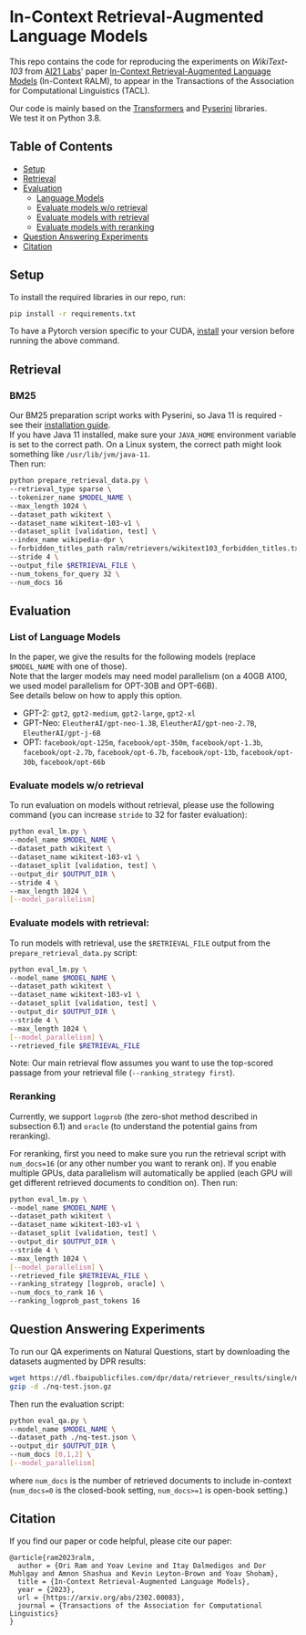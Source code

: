 # In-Context Retrieval-Augmented Language Models

This repo contains the code for reproducing the experiments on *WikiText-103* from [AI21 Labs](https://www.ai21.com/)' paper [In-Context Retrieval-Augmented Language Models](https://arxiv.org/abs/2302.00083) (In-Context RALM), to appear in the Transactions of the Association for Computational Linguistics (TACL).

Our code is mainly based on the [Transformers](https://github.com/huggingface/transformers/) and [Pyserini](https://github.com/castorini/pyserini) libraries.  
We test it on Python 3.8.


## Table of Contents
- [Setup](#setup)
- [Retrieval](#retrieval)
- [Evaluation](#evaluation)
  - [Language Models](#list-of-language-models)
  - [Evaluate models w/o retrieval](#evaluate-models-wo-retrieval)
  - [Evaluate models with retrieval](#evaluate-models-with-retrieval)
  - [Evaluate models with reranking](#reranking)
- [Question Answering Experiments](#question-answering-experiments)
- [Citation](#citation)

## Setup

To install the required libraries in our repo, run:
```bash
pip install -r requirements.txt
```
To have a Pytorch version specific to your CUDA, [install](https://pytorch.org/) your version before running the above command.

## Retrieval

### BM25

Our BM25 preparation script works with Pyserini, so Java 11 is required - see their [installation guide](https://github.com/castorini/pyserini/blob/master/docs/installation.md).  
If you have Java 11 installed, make sure your `JAVA_HOME` environment variable is set to the correct path. 
On a Linux system, the correct path might look something like `/usr/lib/jvm/java-11`.  
Then run:

```bash
python prepare_retrieval_data.py \
--retrieval_type sparse \
--tokenizer_name $MODEL_NAME \
--max_length 1024 \
--dataset_path wikitext \
--dataset_name wikitext-103-v1 \
--dataset_split [validation, test] \
--index_name wikipedia-dpr \
--forbidden_titles_path ralm/retrievers/wikitext103_forbidden_titles.txt \
--stride 4 \
--output_file $RETRIEVAL_FILE \
--num_tokens_for_query 32 \
--num_docs 16 
```

## Evaluation

### List of Language Models

In the paper, we give the results for the following models (replace `$MODEL_NAME` with one of those).  
Note that the larger models may need model parallelism (on a 40GB A100, we used model parallelism for OPT-30B and OPT-66B).  
See details below on how to apply this option.

* GPT-2: `gpt2`, `gpt2-medium`, `gpt2-large`, `gpt2-xl`
* GPT-Neo: `EleutherAI/gpt-neo-1.3B`, `EleutherAI/gpt-neo-2.7B`, `EleutherAI/gpt-j-6B`
* OPT: `facebook/opt-125m`, `facebook/opt-350m`, `facebook/opt-1.3b`, `facebook/opt-2.7b`, `facebook/opt-6.7b`, `facebook/opt-13b`, `facebook/opt-30b`, `facebook/opt-66b`

### Evaluate models w/o retrieval

To run evaluation on models without retrieval, please use the following command (you can increase `stride` to 32 for faster evaluation):
```bash
python eval_lm.py \
--model_name $MODEL_NAME \
--dataset_path wikitext \
--dataset_name wikitext-103-v1 \
--dataset_split [validation, test] \
--output_dir $OUTPUT_DIR \
--stride 4 \
--max_length 1024 \
[--model_parallelism]
```

### Evaluate models with retrieval:

To run models with retrieval, use the `$RETRIEVAL_FILE` output from the `prepare_retrieval_data.py` script:
```bash
python eval_lm.py \
--model_name $MODEL_NAME \
--dataset_path wikitext \
--dataset_name wikitext-103-v1 \
--dataset_split [validation, test] \
--output_dir $OUTPUT_DIR \
--stride 4 \
--max_length 1024 \
[--model_parallelism] \
--retrieved_file $RETRIEVAL_FILE
```

Note: Our main retrieval flow assumes you want to use the top-scored passage from your retrieval file (`--ranking_strategy first`).

### Reranking 

Currently, we support `logprob` (the zero-shot method described in subsection 6.1) and `oracle` (to understand the potential gains from reranking).

For reranking, first you need to make sure you run the retrieval script with `num_docs=16` (or any other number you want to rerank on).
If you enable multiple GPUs, data parallelism will automatically be applied (each GPU will get different retrieved documents to condition on).
Then run:
```bash
python eval_lm.py \
--model_name $MODEL_NAME \
--dataset_path wikitext \
--dataset_name wikitext-103-v1 \
--dataset_split [validation, test] \
--output_dir $OUTPUT_DIR \
--stride 4 \
--max_length 1024 \
[--model_parallelism] \
--retrieved_file $RETRIEVAL_FILE \
--ranking_strategy [logprob, oracle] \
--num_docs_to_rank 16 \
--ranking_logprob_past_tokens 16
```

## Question Answering Experiments

To run our QA experiments on Natural Questions, start by downloading the datasets augmented by DPR results:
```bash
wget https://dl.fbaipublicfiles.com/dpr/data/retriever_results/single/nq-test.json.gz
gzip -d ./nq-test.json.gz
```

Then run the evaluation script:
```bash
python eval_qa.py \
--model_name $MODEL_NAME \
--dataset_path ./nq-test.json \
--output_dir $OUTPUT_DIR \
--num_docs [0,1,2] \
[--model_parallelism]
```
where `num_docs` is the number of retrieved documents to include in-context (`num_docs=0` is the closed-book setting, `num_docs>=1` is open-book setting.)

## Citation

If you find our paper or code helpful, please cite our paper:
```
@article{ram2023ralm,
  author = {Ori Ram and Yoav Levine and Itay Dalmedigos and Dor Muhlgay and Amnon Shashua and Kevin Leyton-Brown and Yoav Shoham},
  title = {In-Context Retrieval-Augmented Language Models},
  year = {2023},
  url = {https://arxiv.org/abs/2302.00083},
  journal = {Transactions of the Association for Computational Linguistics}
}
```